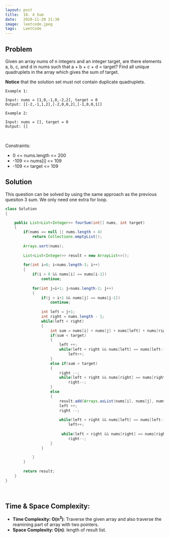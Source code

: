 ```yaml
---
layout: post 
title:  18. 4 Sum 
date:   2020-11-20 21:38
image:  leetcode.jpeg
tags:   LeetCode
---
```


## Problem

Given an array nums of n integers and an integer target, are there elements a, b, c, and d in nums such that a + b + c + d = target? Find all unique quadruplets in the array which gives the sum of target.

**Notice** that the solution set must not contain duplicate quadruplets.

```
Example 1:

Input: nums = [1,0,-1,0,-2,2], target = 0
Output: [[-2,-1,1,2],[-2,0,0,2],[-1,0,0,1]]

Example 2:

Input: nums = [], target = 0
Output: []
```

<!-- Line breaks -->
<br />


Constraints:

* 0 <= nums.length <= 200
* -109 <= nums[i] <= 109
* -109 <= target <= 109

## Solution

This question can be solved by using the same approach as the previous quesiton 3 sum. We only need one extra for loop.

```java
class Solution 
{

    public List<List<Integer>> fourSum(int[] nums, int target) 
    {
        if(nums == null || nums.length < 4)
            return Collections.emptyList();
        
        Arrays.sort(nums);
        
        List<List<Integer>> result = new ArrayList<>();
        
        for(int i=0; i<nums.length-3; i++)
        {
            if(i > 0 && nums[i] == nums[i-1])
                continue;
            
            for(int j=i+1; j<nums.length-2; j++)
            {
                if(j > i+1 && nums[j] == nums[j-1])
                    continue;
                
                int left = j+1;
                int right = nums.length - 1;
                while(left < right)
                {                     
                    int sum = nums[i] + nums[j] + nums[left] + nums[right];
                    if(sum < target)
                    {
                        left ++;
                        while(left < right && nums[left] == nums[left-1])
                            left++;
                    }
                    else if(sum > target)
                    {
                        right --;
                        while(left < right && nums[right] == nums[right+1])
                            right--;
                    }
                    else
                    {
                        result.add(Arrays.asList(nums[i], nums[j], nums[left], nums[right]));
                        left ++;
                        right --;
                        
                        while(left < right && nums[left] == nums[left-1])
                            left++;
                        
                         while(left < right && nums[right] == nums[right+1])
                            right--;
                    }
                }

            }
        }
        
        return result;
    }
}
```

<!-- Line breaks -->
<br />

## Time & Space Complexity:

* **Time Complexity: O(n<sup>3</sup>)**: Traverse the given array and also traverse the reamining part of array with two pointers.
* **Space Complexity: O(n)**: length of result list.